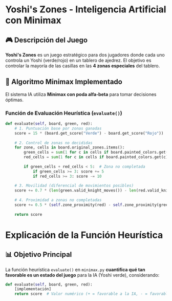 # Yoshi's Zones - Inteligencia Artificial con Minimax

## 🎮 Descripción del Juego
**Yoshi's Zones** es un juego estratégico para dos jugadores donde cada uno controla un Yoshi (verde/rojo) en un tablero de ajedrez. El objetivo es controlar la mayoría de las casillas en las **4 zonas especiales** del tablero.

## 🤖 Algoritmo Minimax Implementado
El sistema IA utiliza **Minimax con poda alfa-beta** para tomar decisiones óptimas.

### Función de Evaluación Heurística (`evaluate()`)
```python
def evaluate(self, board, green, red):
    # 1. Puntuación base por zonas ganadas
    score = 15 * (board.get_score("Verde") - board.get_score("Rojo"))
    
    # 2. Control de zonas no decididas
    for zone, cells in board.original_zones.items():
        green_cells = sum(1 for c in cells if board.painted_colors.get(c) == "Verde")
        red_cells = sum(1 for c in cells if board.painted_colors.get(c) == "Rojo")
        
        if green_cells + red_cells < 5:  # Zona no completada
            if green_cells >= 3: score += 5
            if red_cells >= 3: score -= 10
    
    # 3. Movilidad (diferencial de movimientos posibles)
    score += 0.7 * (len(green.valid_knight_moves()) - len(red.valid_knight_moves()))
    
    # 4. Proximidad a zonas no completadas
    score += 0.5 * (self.zone_proximity(red) - self.zone_proximity(green))
    
    return score
```
# Explicación de la Función Heurística

## 📊 Objetivo Principal
La función heurística `evaluate()` en `minimax.py` **cuantifica qué tan favorable es un estado del juego** para la IA (Yoshi verde), considerando:

```python
def evaluate(self, board, green, red):
    [implementación]
    return score  # Valor numérico (+ = favorable a la IA, - = favorable al jugador)
